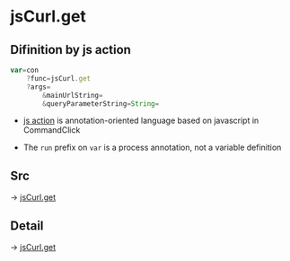 # jsCurl.get

## Difinition by js action

```js.js
var=con
	?func=jsCurl.get
	?args=
		&mainUrlString=
		&queryParameterString=String=
```

- [js action](#) is annotation-oriented language based on javascript in CommandClick

- The `run` prefix on `var` is a process annotation, not a variable definition

## Src

-> [jsCurl.get](https://github.com/puutaro/CommandClick/blob/master/app/src/main/java/com/puutaro/commandclick/fragment_lib/terminal_fragment/js_interface/JsCurl.kt#L23)

## Detail

-> [jsCurl.get](https://github.com/puutaro/CommandClick/blob/master/md/developer/js_interface/details/JsCurl/get.md)
